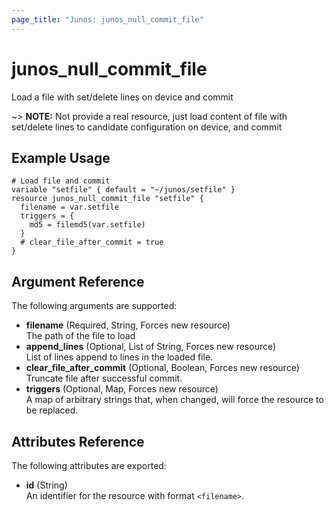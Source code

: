 ```yaml
---
page_title: "Junos: junos_null_commit_file"
---
```


# junos_null_commit_file

Load a file with set/delete lines on device and commit

~> **NOTE:** Not provide a real resource, just load content of file with set/delete lines to
candidate configuration on device, and commit  

## Example Usage

```hcl
# Load file and commit
variable "setfile" { default = "~/junos/setfile" }
resource junos_null_commit_file "setfile" {
  filename = var.setfile
  triggers = {
    md5 = filemd5(var.setfile)
  }
  # clear_file_after_commit = true
}
```

## Argument Reference

The following arguments are supported:

- **filename** (Required, String, Forces new resource)  
  The path of the file to load
- **append_lines** (Optional, List of String, Forces new resource)  
  List of lines append to lines in the loaded file.
- **clear_file_after_commit** (Optional, Boolean, Forces new resource)  
  Truncate file after successful commit.
- **triggers** (Optional, Map, Forces new resource)  
  A map of arbitrary strings that, when changed, will force the resource to be replaced.

## Attributes Reference

The following attributes are exported:

- **id** (String)  
  An identifier for the resource with format `<filename>`.
